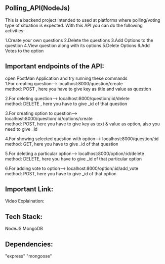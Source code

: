 ## Polling_API(NodeJs)

This is a backend project intended to used at platforms where polling/voting type of situation is expected. With this API you can do the following activities:

1.Create your own questions
2.Delete the questions
3.Add Options to the question
4.View question along with its options
5.Delete Options
6.Add Votes to the option

## Important endpoints of the API:

open PostMan Application and try running these commands<br/>
1.For creating question--> localhost:8000/question/create <br/>
method: POST , here you have to give key as title and value as question<br/>

2.For deleting question--> localhost:8000/question/:id/delete<br/>
method: DELETE , here you have to give \_id of that question<br/>

3.For creating option to question--> localhost:8000/question/:id/options/create<br/>
method: POST, here you have to give key as text & value as option, also you need to give \_id<br/>

4.For showing selected question with option--> localhost:8000/question/:id <br/>
method: GET, here you have to give \_id of that question<br/>

5.For deleting a particular option--> localhost:8000/option/:id/delete <br/>
method: DELETE, here you have to give \_id of that particular option<br/>

6.For adding vote to option--> localhost:8000/option/:id/add_vote <br/>
method: POST, here you have to give \_id of that option<br/>

## Important Link:

Video Explaination:

## Tech Stack:

NodeJS
MongoDB

## Dependencies:

"express"
"mongoose"
